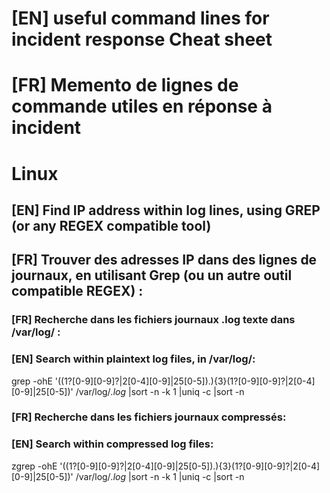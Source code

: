 # [EN] useful command lines for incident response Cheat sheet 
# [FR] Memento de lignes de commande utiles en réponse à incident

# Linux 

## [EN] Find IP address within log lines, using GREP (or any REGEX compatible tool)
## [FR] Trouver des adresses IP dans des lignes de journaux, en utilisant Grep (ou un autre outil compatible REGEX) :

### [FR] Recherche dans les fichiers journaux .log texte dans /var/log/ :
### [EN] Search within plaintext log files, in /var/log/:
grep -ohE '((1?[0-9][0-9]?|2[0-4][0-9]|25[0-5])\.){3}(1?[0-9][0-9]?|2[0-4][0-9]|25[0-5])' /var/log/*.log* |sort -n -k 1 |uniq -c |sort -n

### [FR] Recherche dans les fichiers journaux compressés:
### [EN] Search within compressed log files:
zgrep -ohE '((1?[0-9][0-9]?|2[0-4][0-9]|25[0-5])\.){3}(1?[0-9][0-9]?|2[0-4][0-9]|25[0-5])' /var/log/*.log* |sort -n -k 1 |uniq -c |sort -n
